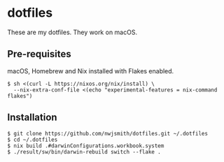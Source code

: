 # dotfiles

These are my dotfiles. They work on macOS.

## Pre-requisites

macOS, Homebrew and Nix installed with Flakes enabled.

    $ sh <(curl -L https://nixos.org/nix/install) \
      --nix-extra-conf-file <(echo "experimental-features = nix-command flakes")

## Installation

    $ git clone https://github.com/nwjsmith/dotfiles.git ~/.dotfiles
    $ cd ~/.dotfiles
    $ nix build .#darwinConfigurations.workbook.system
    $ ./result/sw/bin/darwin-rebuild switch --flake .
